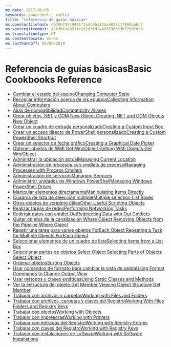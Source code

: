 ```yaml
---
ms.date: 2017-06-05
keywords: powershell, cmdlet
title: "referencia de guías básicas"
ms.openlocfilehash: d6f0bf97c9491f1a4c9ba13aae837c17860aa6c7
ms.sourcegitcommit: 18e3bfae83ffe282d3fd1a45f5386f3b7250f0c0
ms.translationtype: HT
ms.contentlocale: es-ES
ms.lasthandoff: 02/08/2018
---
```

# <a name="basic-cookbooks-reference"></a><span data-ttu-id="546be-103">Referencia de guías básicas</span><span class="sxs-lookup"><span data-stu-id="546be-103">Basic Cookbooks Reference</span></span>

- [<span data-ttu-id="546be-104">Cambiar el estado del equipo</span><span class="sxs-lookup"><span data-stu-id="546be-104">Changing Computer State</span></span>](Changing-Computer-State.md)
- [<span data-ttu-id="546be-105">Recopilar información acerca de los equipos</span><span class="sxs-lookup"><span data-stu-id="546be-105">Collecting Information About Computers</span></span>](Collecting-Information-About-Computers.md)
- [<span data-ttu-id="546be-106">Alias de compatibilidad</span><span class="sxs-lookup"><span data-stu-id="546be-106">Compatibility Aliases</span></span>](Appendix-1---Compatibility-Aliases.md)
- [<span data-ttu-id="546be-107">Crear objetos .NET y COM  New Object </span><span class="sxs-lookup"><span data-stu-id="546be-107">Creating .NET and COM Objects  New Object </span></span>](Creating-.NET-and-COM-Objects--New-Object-.md)
- [<span data-ttu-id="546be-108">Crear un cuadro de entrada personalizado</span><span class="sxs-lookup"><span data-stu-id="546be-108">Creating a Custom Input Box</span></span>](Creating-a-Custom-Input-Box.md)
- [<span data-ttu-id="546be-109">Crear un acceso directo de PowerShell personalizado</span><span class="sxs-lookup"><span data-stu-id="546be-109">Creating a Custom PowerShell Shortcut</span></span>](Appendix-2---Creating-a-Custom-PowerShell-Shortcut.md)
- [<span data-ttu-id="546be-110">Crear un selector de fecha gráfico</span><span class="sxs-lookup"><span data-stu-id="546be-110">Creating a Graphical Date Picker</span></span>](Creating-a-Graphical-Date-Picker.md)
- [<span data-ttu-id="546be-111">Obtener objetos de WMI  Get-WmiObject </span><span class="sxs-lookup"><span data-stu-id="546be-111">Getting WMI Objects  Get WmiObject </span></span>](Getting-WMI-Objects--Get-WmiObject-.md)
- [<span data-ttu-id="546be-112">Administrar la ubicación actual</span><span class="sxs-lookup"><span data-stu-id="546be-112">Managing Current Location</span></span>](Managing-Current-Location.md)
- [<span data-ttu-id="546be-113">Administración de procesos con cmdlets de proceso</span><span class="sxs-lookup"><span data-stu-id="546be-113">Managing Processes with Process Cmdlets</span></span>](Managing-Processes-with-Process-Cmdlets.md)
- [<span data-ttu-id="546be-114">Administración de servicios</span><span class="sxs-lookup"><span data-stu-id="546be-114">Managing Services</span></span>](Managing-Services.md)
- [<span data-ttu-id="546be-115">Administrar unidades de Windows PowerShell</span><span class="sxs-lookup"><span data-stu-id="546be-115">Managing Windows PowerShell Drives</span></span>](Managing-Windows-PowerShell-Drives.md)
- [<span data-ttu-id="546be-116">Manipular elementos directamente</span><span class="sxs-lookup"><span data-stu-id="546be-116">Manipulating Items Directly</span></span>](Manipulating-Items-Directly.md)
- [<span data-ttu-id="546be-117">Cuadros de lista de selección múltiple</span><span class="sxs-lookup"><span data-stu-id="546be-117">Multiple selection List Boxes</span></span>](Multiple-selection-List-Boxes.md)
- [<span data-ttu-id="546be-118">Otros objetos de scripting útiles</span><span class="sxs-lookup"><span data-stu-id="546be-118">Other Useful Scripting Objects</span></span>](Other-Useful-Scripting-Objects.md)
- [<span data-ttu-id="546be-119">Realizar tareas de redes</span><span class="sxs-lookup"><span data-stu-id="546be-119">Performing Networking Tasks</span></span>](Performing-Networking-Tasks.md)
- [<span data-ttu-id="546be-120">Redirigir datos con cmdlet   Out</span><span class="sxs-lookup"><span data-stu-id="546be-120">Redirecting Data with Out   Cmdlets</span></span>](Redirecting-Data-with-Out---Cmdlets.md)
- [<span data-ttu-id="546be-121">Quitar objetos de la canalización  Where Object </span><span class="sxs-lookup"><span data-stu-id="546be-121">Removing Objects from the Pipeline  Where Object </span></span>](Removing-Objects-from-the-Pipeline--Where-Object-.md)
- [<span data-ttu-id="546be-122">Repetir una tarea para varios objetos  ForEach Object </span><span class="sxs-lookup"><span data-stu-id="546be-122">Repeating a Task for Multiple Objects  ForEach Object </span></span>](Repeating-a-Task-for-Multiple-Objects--ForEach-Object-.md)
- [<span data-ttu-id="546be-123">Seleccionar elementos de un cuadro de lista</span><span class="sxs-lookup"><span data-stu-id="546be-123">Selecting Items from a List Box</span></span>](Selecting-Items-from-a-List-Box.md)
- [<span data-ttu-id="546be-124">Seleccionar partes de objetos  Select Object </span><span class="sxs-lookup"><span data-stu-id="546be-124">Selecting Parts of Objects  Select Object </span></span>](Selecting-Parts-of-Objects--Select-Object-.md)
- [<span data-ttu-id="546be-125">Ordenar objetos</span><span class="sxs-lookup"><span data-stu-id="546be-125">Sorting Objects</span></span>](Sorting-Objects.md)
- [<span data-ttu-id="546be-126">Usar comandos de formato para cambiar la vista de salida</span><span class="sxs-lookup"><span data-stu-id="546be-126">Using Format Commands to Change Output View</span></span>](Using-Format-Commands-to-Change-Output-View.md)
- [<span data-ttu-id="546be-127">Usar métodos y clases estáticas</span><span class="sxs-lookup"><span data-stu-id="546be-127">Using Static Classes and Methods</span></span>](Using-Static-Classes-and-Methods.md)
- [<span data-ttu-id="546be-128">Ver la estructura del objeto   Get Member </span><span class="sxs-lookup"><span data-stu-id="546be-128">Viewing Object Structure  Get Member </span></span>](Viewing-Object-Structure--Get-Member-.md)
- [<span data-ttu-id="546be-129">Trabajar con archivos y carpetas</span><span class="sxs-lookup"><span data-stu-id="546be-129">Working with Files and Folders</span></span>](Working-with-Files-and-Folders.md)
- [<span data-ttu-id="546be-130">Trabajar con archivos, carpetas y claves del Registro</span><span class="sxs-lookup"><span data-stu-id="546be-130">Working With Files Folders and Registry Keys</span></span>](Working-With-Files-Folders-and-Registry-Keys.md)
- [<span data-ttu-id="546be-131">Trabajar con objetos</span><span class="sxs-lookup"><span data-stu-id="546be-131">Working with Objects</span></span>](Working-with-Objects.md)
- [<span data-ttu-id="546be-132">Trabajar con impresoras</span><span class="sxs-lookup"><span data-stu-id="546be-132">Working with Printers</span></span>](Working-with-Printers.md)
- [<span data-ttu-id="546be-133">Trabajar con entradas del Registro</span><span class="sxs-lookup"><span data-stu-id="546be-133">Working with Registry Entries</span></span>](Working-with-Registry-Entries.md)
- [<span data-ttu-id="546be-134">Trabajar con claves del Registro</span><span class="sxs-lookup"><span data-stu-id="546be-134">Working with Registry Keys</span></span>](Working-with-Registry-Keys.md)
- [<span data-ttu-id="546be-135">Trabajar con instalaciones de software</span><span class="sxs-lookup"><span data-stu-id="546be-135">Working with Software Installations</span></span>](Working-with-Software-Installations.md)


